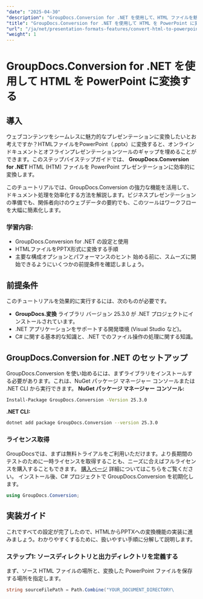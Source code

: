 ```yaml
---
"date": "2025-04-30"
"description": "GroupDocs.Conversion for .NET を使用して、HTML ファイルを魅力的な PowerPoint プレゼンテーションに変換する方法を学びましょう。このステップバイステップのガイドに従って、ドキュメント処理ワークフローを強化しましょう。"
"title": "GroupDocs.Conversion for .NET を使用して HTML を PowerPoint に変換する手順"
"url": "/ja/net/presentation-formats-features/convert-html-to-powerpoint-groupdocs-dotnet/"
"weight": 1
---
```


# GroupDocs.Conversion for .NET を使用して HTML を PowerPoint に変換する

## 導入
ウェブコンテンツをシームレスに魅力的なプレゼンテーションに変換したいとお考えですか？HTMLファイルをPowerPoint（.pptx）に変換すると、オンラインドキュメントとオフラインプレゼンテーションツールのギャップを埋めることができます。このステップバイステップガイドでは、 **GroupDocs.Conversion for .NET** HTML (HTM) ファイルを PowerPoint プレゼンテーションに効率的に変換します。

このチュートリアルでは、GroupDocs.Conversion の強力な機能を活用して、ドキュメント処理を効率化する方法を解説します。ビジネスプレゼンテーションの準備でも、関係者向けのウェブデータの要約でも、このツールはワークフローを大幅に簡素化します。

### 学習内容:
- GroupDocs.Conversion for .NET の設定と使用
- HTMLファイルをPPTX形式に変換する手順
- 主要な構成オプションとパフォーマンスのヒント
始める前に、スムーズに開始できるようにいくつかの前提条件を確認しましょう。
## 前提条件
このチュートリアルを効果的に実行するには、次のものが必要です。
- **GroupDocs.変換** ライブラリ バージョン 25.3.0 が .NET プロジェクトにインストールされています。
- .NET アプリケーションをサポートする開発環境 (Visual Studio など)。
- C# に関する基本的な知識と、.NET でのファイル操作の処理に関する知識。
## GroupDocs.Conversion for .NET のセットアップ
GroupDocs.Conversion を使い始めるには、まずライブラリをインストールする必要があります。これは、NuGet パッケージ マネージャー コンソールまたは .NET CLI から実行できます。
**NuGet パッケージ マネージャー コンソール:**
```bash
Install-Package GroupDocs.Conversion -Version 25.3.0
```
**\.NET CLI:**
```bash
dotnet add package GroupDocs.Conversion --version 25.3.0
```
### ライセンス取得
GroupDocsでは、まずは無料トライアルをご利用いただけます。より長期間のテストのために一時ライセンスを取得することも、ニーズに合えばフルライセンスを購入することもできます。 [購入ページ](https://purchase.groupdocs.com/buy) 詳細についてはこちらをご覧ください。
インストール後、C# プロジェクトで GroupDocs.Conversion を初期化します。
```csharp
using GroupDocs.Conversion;
```
## 実装ガイド
これですべての設定が完了したので、HTMLからPPTXへの変換機能の実装に進みましょう。わかりやすくするために、扱いやすい手順に分解して説明します。
### ステップ1: ソースディレクトリと出力ディレクトリを定義する
まず、ソース HTML ファイルの場所と、変換した PowerPoint ファイルを保存する場所を指定します。
```csharp
string sourceFilePath = Path.Combine("YOUR_DOCUMENT_DIRECTORY\